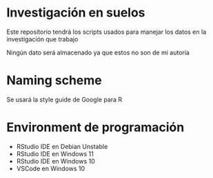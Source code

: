 # Investigación en suelos
Este repositorio tendrá los scripts usados para manejar los datos en la investigación que trabajo

Ningún dato será almacenado ya que estos no son de mi autoría

# Naming scheme
Se usará la style guide de Google para R

# Environment de programación
- RStudio IDE en Debian Unstable
- RStudio IDE en Windows 11
- RStudio IDE en Windows 10
- VSCode en Windows 10
